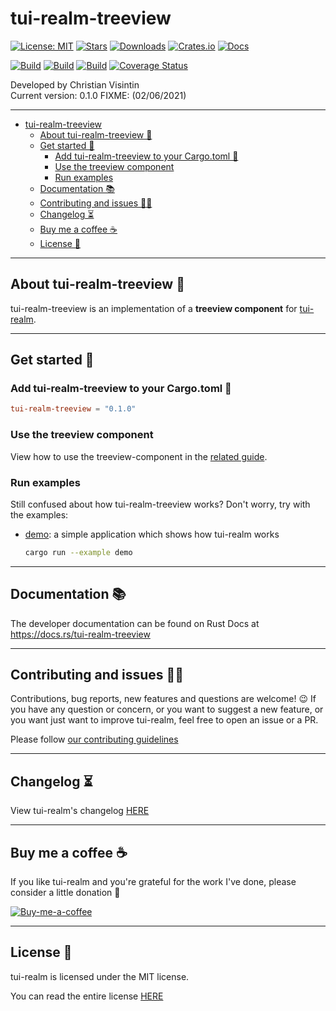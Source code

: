 # tui-realm-treeview

[![License: MIT](https://img.shields.io/badge/License-MIT-teal.svg)](https://opensource.org/licenses/MIT) [![Stars](https://img.shields.io/github/stars/veeso/tui-realm.svg)](https://github.com/veeso/tui-realm) [![Downloads](https://img.shields.io/crates/d/tuirealm.svg)](https://crates.io/crates/tuirealm) [![Crates.io](https://img.shields.io/badge/crates.io-v0.3.1-orange.svg)](https://crates.io/crates/tuirealm) [![Docs](https://docs.rs/tuirealm/badge.svg)](https://docs.rs/tuirealm)  

[![Build](https://github.com/veeso/tui-realm/workflows/Linux/badge.svg)](https://github.com/veeso/tui-realm/actions) [![Build](https://github.com/veeso/tui-realm/workflows/MacOS/badge.svg)](https://github.com/veeso/tui-realm/actions) [![Build](https://github.com/veeso/tui-realm/workflows/Windows/badge.svg)](https://github.com/veeso/tui-realm/actions) [![Coverage Status](https://coveralls.io/repos/github/veeso/tui-realm/badge.svg?branch=main)](https://coveralls.io/github/veeso/tui-realm?branch=main)

Developed by Christian Visintin  
Current version: 0.1.0 FIXME: (02/06/2021)

---

- [tui-realm-treeview](#tui-realm-treeview)
  - [About tui-realm-treeview 🌲](#about-tui-realm-treeview-)
  - [Get started 🏁](#get-started-)
    - [Add tui-realm-treeview to your Cargo.toml 🦀](#add-tui-realm-treeview-to-your-cargotoml-)
    - [Use the treeview component](#use-the-treeview-component)
    - [Run examples](#run-examples)
  - [Documentation 📚](#documentation-)
  - [Contributing and issues 🤝🏻](#contributing-and-issues-)
  - [Changelog ⏳](#changelog-)
  - [Buy me a coffee ☕](#buy-me-a-coffee-)
  - [License 📃](#license-)

---

## About tui-realm-treeview 🌲

tui-realm-treeview is an implementation of a **treeview component** for [tui-realm](https://github.com/veeso/tui-realm).

---

## Get started 🏁

### Add tui-realm-treeview to your Cargo.toml 🦀

```toml
tui-realm-treeview = "0.1.0"
```

### Use the treeview component

View how to use the treeview-component in the [related guide](docs/get-started.md).

### Run examples

Still confused about how tui-realm-treeview works? Don't worry, try with the examples:

- [demo](examples/demo.rs): a simple application which shows how tui-realm works

    ```sh
    cargo run --example demo
    ```

---

## Documentation 📚

The developer documentation can be found on Rust Docs at <https://docs.rs/tui-realm-treeview>

---

## Contributing and issues 🤝🏻

Contributions, bug reports, new features and questions are welcome! 😉
If you have any question or concern, or you want to suggest a new feature, or you want just want to improve tui-realm, feel free to open an issue or a PR.

Please follow [our contributing guidelines](CONTRIBUTING.md)

---

## Changelog ⏳

View tui-realm's changelog [HERE](CHANGELOG.md)

---

## Buy me a coffee ☕

If you like tui-realm and you're grateful for the work I've done, please consider a little donation 🥳

[![Buy-me-a-coffee](https://img.buymeacoffee.com/button-api/?text=Buy%20me%20a%20coffee&emoji=&slug=veeso&button_colour=404040&font_colour=ffffff&font_family=Comic&outline_colour=ffffff&coffee_colour=FFDD00)](https://www.buymeacoffee.com/veeso)

---

## License 📃

tui-realm is licensed under the MIT license.

You can read the entire license [HERE](LICENSE)
